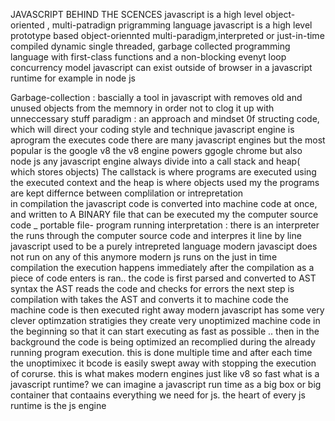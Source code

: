 JAVASCRIPT BEHIND THE SCENCES
 javascript is a high level object-oriented , multi-patradign prigramming language
 javascript is a high level prototype based object-oriennted multi-paradigm,interpreted or just-in-time compiled dynamic single threaded, garbage collected programming language with first-class functions and a non-blocking evenyt loop concurrency model
 javascript can exist outside of browser in a javascript runtime for example in node js
 
 Garbage-collection : bascially a tool in javascript with removes old and unused objects from the memnory in order not to clog it up with unneccessary stuff
 paradigm : an approach and mindset 0f structing code, which will direct your coding style and technique
javascript engine is aprogram the executes code
there are many javascript engines but the most popular is the google v8
 the v8 engine powers ggogle chrome but also node js
 any javascript engine always divide into a call stack and heap( which stores objects)
 The callstack is where programs are executed using the executed context and the heap is where objects used my the programs are kept
differnce between complilation or intrepretation\
  in compilation  the javascript code is converted into machine code at once, and written to A BINARY
  file that can be executed my the computer
    source code _ portable file- program running
interpretation : there is an interpreter the runs through the computer source code and interpres it line by line
javascript used to be a purely intrepreted language
modern javascipt does not run on any of this anymore modern js runs on the just in time compilation
the execution happens immediately after the compilation
as a piece of code enters is ran.. the code is first parsed and converted to AST syntax
the AST reads the code and checks for errors 
the next step is compilation with takes the AST and converts it to machine code 
the machine code is then executed right away
modern javascript has some very clever optimzation stratigies
they create very unoptimized machine code in the beginning so that it can
start executing as fast as possible .. then in the background the code is being optimized an recomplied
during the already running program execution. this is done multiple time and after each time the unoptimixec it bcode is easily swept away
with stopping the execution of corurse. this is what makes modern engines just like v8
so fast
what is a javascript runtime?
we can imagine a javascript run time as a big box or big container that contaains 
everything we need for js.
the heart of every js runtime is the js engine
